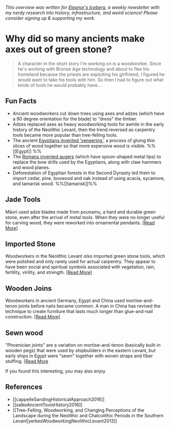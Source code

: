 <cite>This overview was written for [Eleanor's Iceberg](http://newsletter.eleanorkonik.com/), a weekly newsletter with my nerdy research into history, infrastructure, and weird science! Please consider signing up & supporting my work.</cite>

# Why did so many ancients make axes out of green stone? 

> A character in the short story I'm working on is a woodworker. Since he's working with Bronze Age technology and about to flee his homeland because the priests are exploiting his girlfriend, I figured he would want to take his tools with him. So then I had to figure out what kinds of tools he would probably have... 

## Fun Facts
 
* Ancient woodworkers cut down trees using axes and adzes (which have a 90 degree orientation for the blade) to "dress" the timber. 
* Adzes replaced axes as heavy woodworking tools for awhile in the early history of the Neolithic Levant, then the trend reversed as carpentry tools became more popular than tree-felling tools. 
*  The ancient [Egyptians invented 'veneering,'](https://www.veneering.net/history-of-wood-veneer/) a process of gluing thin slices of wood together so that more expensive wood is visible.  %%[[Egypt]] %%
*  The [Romans invented augers](https://www.wagnermeters.com/moisture-meters/wood-info/history-of-woodworking/) (which have spoon-shaped metal tips) to replace the bow drills used by the Egyptians, along with claw hammers and wood planes. 
* Deforestation of Egyptian forests in the Second Dynasty led them to import cedar, pine, boxwood and oak instead of using acacia, sycamore, and tamarisk wood. %%[[tamarisk]]%%

## Jade Tools
 Māori used adze blades made from pounamu, a hard and durable green stone, even after the arrival of metal tools. When they were no longer useful for carving wood, they were reworked into ornamental pendants. [[Read More](https://collections.tepapa.govt.nz/object/147510)] 

## Imported Stone
Woodworkers in the Neolithic Levant _also_ imported green stone tools, which were polished and only rarely used for actual carpentry. They appear to have been social and spiritual symbols associated with vegetation, rain, fertility, virility, and strength. [[Read More](https://www.jstor.org/stable/10.1086/669705?seq=1)] 

## Wooden Joins
Woodworkers in ancient Germany, Egypt and China used mortise-and-tenon joints before nails became common. A man in China has revived the technique to create furniture that lasts much longer than glue-and-nail construction. [[Read More](http://www.xinhuanet.com/english/2018-07/02/c_137296144.htm)] 

## Sewn wood
"Phoenician joints" are a variation on mortise-and-tenon  (basically built-in wooden pegs)  that were used by shipbuilders in the eastern Levant, but early ships in Egypt were "sewn" together with woven straps and fiber stuffing. [[Read More](https://www.ukessays.com/essays/history/history-of-ancient-shipbuilding.php)

<div class=infobox>If you found this interesting, you may also enjoy </div>

## References

  - [[cappelleSandingHistoricalApproach2016]]
  - [[salkoAncientToolsHistory2016]]
  - [[Tree-Felling, Woodworking, and Changing Perceptions of the Landscape during the Neolithic and Chalcolithic Periods in the Southern Levant|yerkesWoodworkingNeolithicLevant2013]]
